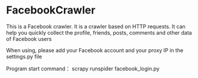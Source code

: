 # FacebookCrawler
This is a Facebook crawler. It is a crawler based on HTTP requests. It can help you quickly collect the profile, friends, posts, comments and other data of Facebook users

When using, please add your Facebook account and your proxy IP in the settings.py file

Program start command：
scrapy runspider facebook_login.py
